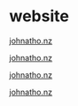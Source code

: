 # website

[johnatho.nz](https://johnatho.nz)  

[johnatho.nz](https://johnatho.nz)  

[johnatho.nz](https://johnatho.nz)  

[johnatho.nz](https://johnatho.nz)  


